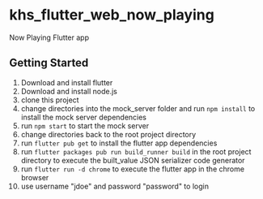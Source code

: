 # khs_flutter_web_now_playing

Now Playing Flutter app

## Getting Started

1. Download and install flutter
2. Download and install node.js
3. clone this project
4. change directories into the mock_server folder and run ``npm install`` to install the mock server dependencies
5. run ``npm start`` to start the mock server
6. change directories back to the root project directory
7. run ``flutter pub get`` to install the flutter app dependencies
8. run ``flutter packages pub run build_runner build`` in the root project directory to execute the built_value JSON serializer code generator
9. run ``flutter run -d chrome`` to execute the flutter app in the chrome browser
10. use username "jdoe" and password "password" to login


